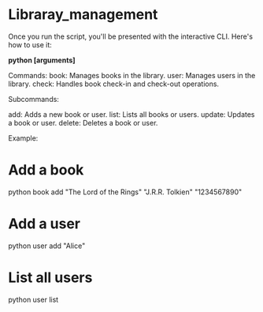 # Libraray_management
Once you run the script, you'll be presented with the interactive CLI. Here's how to use it:

**python <full path of main.py> <command> <subcommand> [arguments]**



Commands:
book: Manages books in the library.
user: Manages users in the library.
check: Handles book check-in and check-out operations.




Subcommands:

add: Adds a new book or user.
list: Lists all books or users.
update: Updates a book or user.
delete: Deletes a book or user.


Example:
# Add a book
python <full path of main.py> book add "The Lord of the Rings" "J.R.R. Tolkien" "1234567890"

# Add a user
python <full path of main.py> user add "Alice"

# List all users
python <full path of main.py> user list

